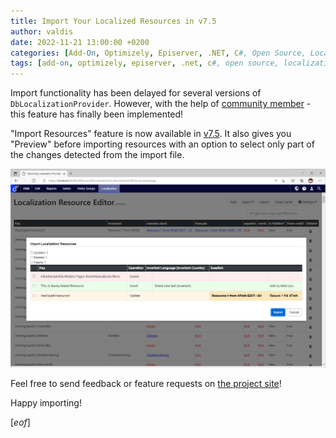 ```yaml
---
title: Import Your Localized Resources in v7.5
author: valdis
date: 2022-11-21 13:00:00 +0200
categories: [Add-On, Optimizely, Episerver, .NET, C#, Open Source, Localization, Localization Provider]
tags: [add-on, optimizely, episerver, .net, c#, open source, localization, localization provider]
---
```


Import functionality has been delayed for several versions of `DbLocalizationProvider`. However, with the help of [community member](https://github.com/ruwen) - this feature has finally been implemented!

"Import Resources" feature is now available in [v7.5](https://nuget.optimizely.com/package/?id=DbLocalizationProvider.AdminUI.EPiServer). It also gives you "Preview" before importing resources with an option to select only part of the changes detected from the import file.

![](/assets/img/2022/11/locprovider-import.png)

Feel free to send feedback or feature requests on [the project site](https://github.com/valdisiljuconoks/LocalizationProvider)!

Happy importing!

[*eof*]
